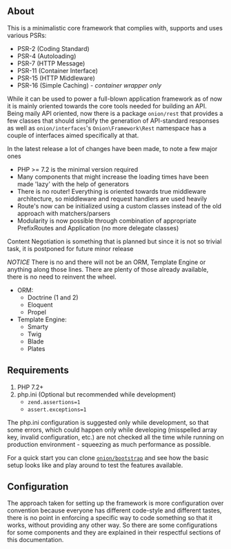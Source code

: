 ## About

This is a minimalistic core framework that complies with, supports and uses various
PSRs:

 - PSR-2 (Coding Standard)
 - PSR-4 (Autoloading)
 - PSR-7 (HTTP Message)
 - PSR-11 (Container Interface)
 - PSR-15 (HTTP Middleware)
 - PSR-16 (Simple Caching) - *container wrapper only*

While it can be used to power a full-blown application framework as of now
it is mainly oriented towards the core tools needed for building an API.
Being maily API oriented, now there is a package `onion/rest` that provides
a few classes that should simplify the generation of API-standard responses
as well as `onion/interfaces`'s `Onion\Framework\Rest` namespace has a couple
of interfaces aimed specifically at that.

In the latest release a lot of changes have been made, to note a few major ones

- PHP >= 7.2 is the minimal version required
- Many components that might increase the loading times have been made 'lazy' with the help of generators
- There is no router! Everything is oriented towards true middleware architecture, so middleware and request handlers are used heavily
- Route's now can be initialized using a custom classes instead of the old approach with matchers/parsers
- Modularity is now possible through combination of appropriate PrefixRoutes and Application (no more delegate classes)


Content Negotiation is something that is planned but since it is not so trivial task, it is postponed for future minor release

*NOTICE*
There is no and there will not be an ORM, Template Engine or anything along those lines.
There are plenty of those already available, there is no need to reinvent the wheel.

- ORM:
  - Doctrine (1 and 2)
  - Eloquent
  - Propel
- Template Engine:
  - Smarty
  - Twig
  - Blade
  - Plates

## Requirements

 1. PHP 7.2+
 2. php.ini (Optional but recommended while development)
    - `zend.assertions=1`
    - `assert.exceptions=1`

The php.ini configuration is suggested only while development, so that some errors, which
could happen only while developing (misspelled array key, invalid configuration, etc.) are
not checked all the time while running on production environment - squeezing as much
performance as possible.

For a quick start you can clone [`onion/bootstrap`](https://github.com/phOnion/bootstrap) and
see how the basic setup looks like and play around to test the features available.

## Configuration

The approach taken for setting up the framework is more configuration over convention
because everyone has different code-style and different tastes, there is no point in
enforcing a specific way to code something so that it works, without providing any
other way. So there are some configurations for some components and they are explained
in their respectful sections of this documentation.
